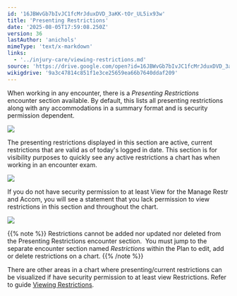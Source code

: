 ```yaml
---
id: '16JBWvGb7bIvJC1fcMrJduxDVD_3aKK-tOr_UL5ix93w'
title: 'Presenting Restrictions'
date: '2025-08-05T17:59:08.250Z'
version: 36
lastAuthor: 'anichols'
mimeType: 'text/x-markdown'
links:
  - '../injury-care/viewing-restrictions.md'
source: 'https://drive.google.com/open?id=16JBWvGb7bIvJC1fcMrJduxDVD_3aKK-tOr_UL5ix93w'
wikigdrive: '9a3c47814c851f1e3ce25659ea66b7640ddaf209'
---
```

When working in any encounter, there is a *Presenting Restrictions* encounter section available.  By default, this lists all presenting restrictions along with any accommodations in a summary format and is security permission dependent.

![](../presenting-restrictions.assets/60140c574ab7a6e73a97e879234d1109.png)

The presenting restrictions displayed in this section are active, current restrictions that are valid as of today's logged in date.  This section is for visibility purposes to quickly see any active restrictions a chart has when working in an encounter exam.

![](../presenting-restrictions.assets/27060176bd46465f29835fc041aaed12.png)

If you do not have security permission to at least View for the Manage Restr and Accom, you will see a statement that you lack permission to view restrictions in this section and throughout the chart.

![](../presenting-restrictions.assets/51191efb15545bac74b33574528be031.png)

{{% note %}}
Restrictions cannot be added nor updated nor deleted from the Presenting Restrictions encounter section.  You must jump to the separate encounter section named *Restrictions* within the Plan to edit, add or delete restrictions on a chart.
{{% /note %}}

There are other areas in a chart where presenting/current restrictions can be visualized if have security permission to at least view Restrictions.  Refer to guide [Viewing Restrictions](../injury-care/viewing-restrictions.md).
